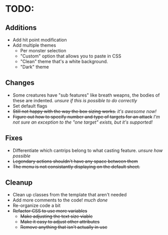 # TODO:

## Additions
- Add hit point modification
- Add multiple themes
	- Per monster selection
	- "Custom" option that allows you to paste in CSS
	- "Clean" theme that's a white background.
	- "Dark" theme
## Changes
- Some creatures have "sub features" like breath weapns, the bodies of these are indented. *unsure if this is possible to do correctly*
- Set default flags
- ~~Still not happy with the way the box sizing works.~~ *it's awesome now!*
- ~~Figure out how to specify number and type of targets for an attack~~ *I'm not sure an exception to the "one target" exists, but it's supported!*
## Fixes
- Differentiate which cantrips belong to what casting feature. *unsure how possible*
- ~~Legendary actions shouldn't have any space between them~~
- ~~The menu is not consistantly displaying on the default sheet.~~
## Cleanup
- Clean up classes from the template that aren't needed
- Add more comments to the code! *much done*
- Re-organize code a bit
- ~~Refactor CSS to use more variables~~
	- ~~Make adjusting the text size viable~~
	- ~~Make it easy to adjust other attributes~~
	- ~~Remove anything that isn't actually in use~~
